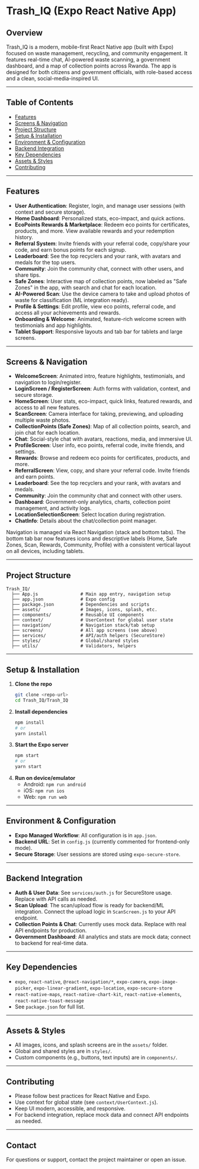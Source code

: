# Trash_IQ (Expo React Native App)

## Overview
Trash_IQ is a modern, mobile-first React Native app (built with Expo) focused on waste management, recycling, and community engagement. It features real-time chat, AI-powered waste scanning, a government dashboard, and a map of collection points across Rwanda. The app is designed for both citizens and government officials, with role-based access and a clean, social-media-inspired UI.

---

## Table of Contents
- [Features](#features)
- [Screens & Navigation](#screens--navigation)
- [Project Structure](#project-structure)
- [Setup & Installation](#setup--installation)
- [Environment & Configuration](#environment--configuration)
- [Backend Integration](#backend-integration)
- [Key Dependencies](#key-dependencies)
- [Assets & Styles](#assets--styles)
- [Contributing](#contributing)

---

## Features
- **User Authentication**: Register, login, and manage user sessions (with context and secure storage).
- **Home Dashboard**: Personalized stats, eco-impact, and quick actions.
- **EcoPoints Rewards & Marketplace**: Redeem eco points for certificates, products, and more. View available rewards and your redemption history.
- **Referral System**: Invite friends with your referral code, copy/share your code, and earn bonus points for each signup.
- **Leaderboard**: See the top recyclers and your rank, with avatars and medals for the top users.
- **Community**: Join the community chat, connect with other users, and share tips.
- **Safe Zones**: Interactive map of collection points, now labeled as "Safe Zones" in the app, with search and chat for each location.
- **AI-Powered Scan**: Use the device camera to take and upload photos of waste for classification (ML integration ready).
- **Profile & Settings**: Edit profile, view eco points, referral code, and access all your achievements and rewards.
- **Onboarding & Welcome**: Animated, feature-rich welcome screen with testimonials and app highlights.
- **Tablet Support**: Responsive layouts and tab bar for tablets and large screens.

---

## Screens & Navigation
- **WelcomeScreen**: Animated intro, feature highlights, testimonials, and navigation to login/register.
- **LoginScreen / RegisterScreen**: Auth forms with validation, context, and secure storage.
- **HomeScreen**: User stats, eco-impact, quick links, featured rewards, and access to all new features.
- **ScanScreen**: Camera interface for taking, previewing, and uploading multiple waste photos.
- **CollectionPoints (Safe Zones)**: Map of all collection points, search, and join chat for each location.
- **Chat**: Social-style chat with avatars, reactions, media, and immersive UI.
- **ProfileScreen**: User info, eco points, referral code, invite friends, and settings.
- **Rewards**: Browse and redeem eco points for certificates, products, and more.
- **ReferralScreen**: View, copy, and share your referral code. Invite friends and earn points.
- **Leaderboard**: See the top recyclers and your rank, with avatars and medals.
- **Community**: Join the community chat and connect with other users.
- **Dashboard**: Government-only analytics, charts, collection point management, and activity logs.
- **LocationSelectionScreen**: Select location during registration.
- **ChatInfo**: Details about the chat/collection point manager.

Navigation is managed via React Navigation (stack and bottom tabs). The bottom tab bar now features icons and descriptive labels (Home, Safe Zones, Scan, Rewards, Community, Profile) with a consistent vertical layout on all devices, including tablets.

---

## Project Structure
```
Trash_IQ/
  ├── App.js                # Main app entry, navigation setup
  ├── app.json              # Expo config
  ├── package.json          # Dependencies and scripts
  ├── assets/               # Images, icons, splash, etc.
  ├── components/           # Reusable UI components
  ├── context/              # UserContext for global user state
  ├── navigation/           # Navigation stack/tab setup
  ├── screens/              # All app screens (see above)
  ├── services/             # API/auth helpers (SecureStore)
  ├── styles/               # Global/shared styles
  ├── utils/                # Validators, helpers
```

---

## Setup & Installation
1. **Clone the repo**
   ```bash
   git clone <repo-url>
   cd Trash_IQ/Trash_IQ
   ```
2. **Install dependencies**
   ```bash
   npm install
   # or
   yarn install
   ```
3. **Start the Expo server**
   ```bash
   npm start
   # or
   yarn start
   ```
4. **Run on device/emulator**
   - Android: `npm run android`
   - iOS: `npm run ios`
   - Web: `npm run web`

---

## Environment & Configuration
- **Expo Managed Workflow**: All configuration is in `app.json`.
- **Backend URL**: Set in `config.js` (currently commented for frontend-only mode).
- **Secure Storage**: User sessions are stored using `expo-secure-store`.

---

## Backend Integration
- **Auth & User Data**: See `services/auth.js` for SecureStore usage. Replace with API calls as needed.
- **Scan Upload**: The scan/upload flow is ready for backend/ML integration. Connect the upload logic in `ScanScreen.js` to your API endpoint.
- **Collection Points & Chat**: Currently uses mock data. Replace with real API endpoints for production.
- **Government Dashboard**: All analytics and stats are mock data; connect to backend for real-time data.

---

## Key Dependencies
- `expo`, `react-native`, `@react-navigation/*`, `expo-camera`, `expo-image-picker`, `expo-linear-gradient`, `expo-location`, `expo-secure-store`
- `react-native-maps`, `react-native-chart-kit`, `react-native-elements`, `react-native-toast-message`
- See `package.json` for full list.

---

## Assets & Styles
- All images, icons, and splash screens are in the `assets/` folder.
- Global and shared styles are in `styles/`.
- Custom components (e.g., buttons, text inputs) are in `components/`.

---

## Contributing
- Please follow best practices for React Native and Expo.
- Use context for global state (see `context/UserContext.js`).
- Keep UI modern, accessible, and responsive.
- For backend integration, replace mock data and connect API endpoints as needed.

---

## Contact
For questions or support, contact the project maintainer or open an issue. 